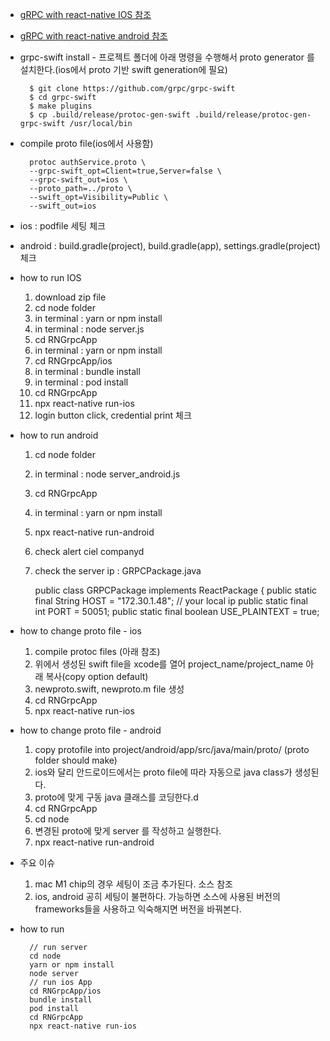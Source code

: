 * [gRPC with react-native IOS 참조](https://gaitatzis.medium.com/building-a-grpc-server-in-nodejs-e3ccdd93a0f)
* [gRPC with react-native android 참조](https://medium.com/xebia/first-steps-in-grpc-bindings-for-react-native-32bb97115eed)
* grpc-swift install - 프로젝트 폴더에 아래 명령을 수행해서 proto generator 를 설치한다.(ios에서 proto 기반 swift generation에 필요)

        $ git clone https://github.com/grpc/grpc-swift
        $ cd grpc-swift
        $ make plugins
        $ cp .build/release/protoc-gen-swift .build/release/protoc-gen-grpc-swift /usr/local/bin

* compile proto file(ios에서 사용함)

        protoc authService.proto \
        --grpc-swift_opt=Client=true,Server=false \
        --grpc-swift_out=ios \
        --proto_path=../proto \
        --swift_opt=Visibility=Public \
        --swift_out=ios

* ios : podfile 세팅 체크
* android : build.gradle(project), build.gradle(app), settings.gradle(project) 체크
 
* how to run IOS
  1. download zip file
  1. cd node folder
  1. in terminal : yarn or npm install
  1. in terminal : node server.js
  1. cd RNGrpcApp
  1. in terminal : yarn or npm install
  1. cd RNGrpcApp/ios
  1. in terminal : bundle install
  1. in terminal : pod install
  1. cd RNGrpcApp
  1. npx react-native run-ios
  1. login button click, credential print 체크

* how to run android 
  1. cd node folder
  1. in terminal : node server_android.js
  1. cd RNGrpcApp
  1. in terminal : yarn or npm install
  1. npx react-native run-android
  1. check alert ciel companyd
  1. check the server ip : GRPCPackage.java 
  
        public class GRPCPackage implements ReactPackage {
            public static final String HOST = "172.30.1.48"; // your local ip
            public static final int PORT = 50051;
            public static final boolean USE_PLAINTEXT = true;

* how to change proto file - ios 
  1. compile protoc files (아래 참조)
  1. 위에서 생성된 swift file을 xcode를 열어 project_name/project_name 아래 복사(copy option default)
  1. newproto.swift, newproto.m file 생성
  1. cd RNGrpcApp
  1. npx react-native run-ios
  
* how to change proto file - android 
  1. copy protofile into project/android/app/src/java/main/proto/ (proto folder should make)
  1. ios와 달리 안드로이드에서는 proto file에 따라 자동으로 java class가 생성된다.
  1. proto에 맞게 구동 java 클래스를 코딩한다.d
  1. cd RNGrpcApp
  1. cd node
  1. 변경된 proto에 맞게 server 를 작성하고 실행한다.
  1. npx react-native run-android

* 주요 이슈
  1. mac M1 chip의 경우 세팅이 조금 추가된다. 소스 참조
  2. ios, android 공히 세팅이 불편하다. 가능하면 소스에 사용된 버전의 frameworks들을 사용하고 익숙해지면 버전을 바꿔본다.
  



* how to run

        // run server
        cd node
        yarn or npm install
        node server
        // run ios App
        cd RNGrpcApp/ios
        bundle install
        pod install
        cd RNGrpcApp
        npx react-native run-ios
